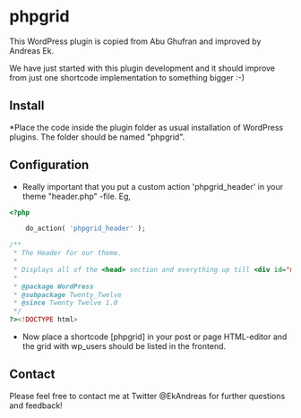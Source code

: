 # phpgrid

This WordPress plugin is copied from Abu Ghufran and improved by Andreas Ek.

We have just started with this plugin development and it should improve from just one shortcode implementation to something bigger :-)

## Install
*Place the code inside the plugin folder as usual installation of WordPress plugins.
The folder should be named "phpgrid".

## Configuration
* Really important that you put a custom action 'phpgrid_header' in your theme "header.php" -file. Eg,
```php
<?php

    do_action( 'phpgrid_header' );

/**
 * The Header for our theme.
 *
 * Displays all of the <head> section and everything up till <div id="main">
 *
 * @package WordPress
 * @subpackage Twenty_Twelve
 * @since Twenty Twelve 1.0
 */
?><!DOCTYPE html>
```

* Now place a shortcode [phpgrid] in your post or page HTML-editor and the grid with wp_users should be listed in the frontend.

## Contact
Please feel free to contact me at Twitter @EkAndreas for further questions and feedback!